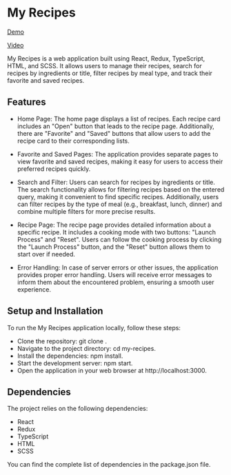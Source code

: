 # My Recipes

[Demo](https://vanyachyzh.github.io/my-recipes/)

[Video](https://www.loom.com/share/bf1103b2a30740a49a99e2b17672d354?sid=133f9fd9-fb29-4c1c-aebf-a60e1cd43e2a)

My Recipes is a web application built using React, Redux, TypeScript, HTML, and SCSS. It allows users to manage their recipes, search for recipes by ingredients or title, filter recipes by meal type, and track their favorite and saved recipes.

## Features

- Home Page: The home page displays a list of recipes. Each recipe card includes an "Open" button that leads to the recipe page. Additionally, there are "Favorite" and "Saved" buttons that allow users to add the recipe card to their corresponding lists.

- Favorite and Saved Pages: The application provides separate pages to view favorite and saved recipes, making it easy for users to access their preferred recipes quickly.

- Search and Filter: Users can search for recipes by ingredients or title. The search functionality allows for filtering recipes based on the entered query, making it convenient to find specific recipes. Additionally, users can filter recipes by the type of meal (e.g., breakfast, lunch, dinner) and combine multiple filters for more precise results.

- Recipe Page: The recipe page provides detailed information about a specific recipe. It includes a cooking mode with two buttons: "Launch Process" and "Reset". Users can follow the cooking process by clicking the "Launch Process" button, and the "Reset" button allows them to start over if needed.

- Error Handling: In case of server errors or other issues, the application provides proper error handling. Users will receive error messages to inform them about the encountered problem, ensuring a smooth user experience.

## Setup and Installation

To run the My Recipes application locally, follow these steps:

- Clone the repository: git clone <repository-url>.
- Navigate to the project directory: cd my-recipes.
- Install the dependencies: npm install.
- Start the development server: npm start.
- Open the application in your web browser at http://localhost:3000.

## Dependencies

The project relies on the following dependencies:

- React
- Redux
- TypeScript
- HTML
- SCSS

You can find the complete list of dependencies in the package.json file.